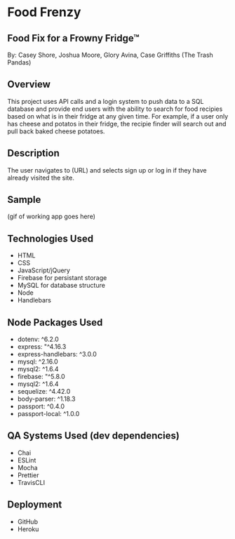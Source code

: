 # Food Frenzy
## Food Fix for a Frowny Fridge™
By: Casey Shore, Joshua Moore, Glory Avina, Case Griffiths (The Trash Pandas)

## Overview
This project uses API calls and a login system to push data to a SQL database and provide end users with the ability to search for food recipies based on what is in their fridge at any given time. For example, if a user only has cheese and potatos in their fridge, the recipie finder will search out and pull back baked cheese potatoes.

## Description
The user navigates to (URL) and selects sign up or log in if they have already visited the site.

## Sample
(gif of working app goes here)

## Technologies Used
- HTML
- CSS
- JavaScript/jQuery
- Firebase for persistant storage
- MySQL for database structure
- Node
- Handlebars

## Node Packages Used
  - dotenv: ^6.2.0
  - express: "^4.16.3
  - express-handlebars: ^3.0.0
  - mysql: ^2.16.0
  - mysql2: ^1.6.4
  - firebase: "^5.8.0
  - mysql2: ^1.6.4
  - sequelize: ^4.42.0
  - body-parser: ^1.18.3
  - passport: ^0.4.0
  - passport-local: ^1.0.0
  
## QA Systems Used (dev dependencies)
- Chai
- ESLint
- Mocha
- Prettier
- TravisCLI

## Deployment
- GitHub
- Heroku
